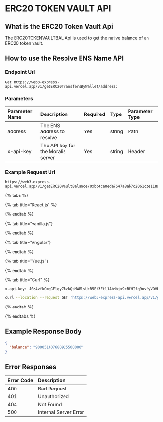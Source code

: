 # ERC20 TOKEN VAULT API

## What is the ERC20 Token Vault Api

The ERC20TOKENVAULTBAL Api is used to get the native balance of an ERC20 token vault.

## How to use the Resolve ENS Name API

### Endpoint Url 

```text
Get https://web3-express-api.vercel.app/v1/getERC20TransfersByWallet/address:
```

### Parameters

| Parameter Name | Description | Required | Type | Parameter Type |
| :--- | :--- | :--- | :--- | :--- |
| address | The ENS address to resolve | Yes | string | Path |
|x-api-key| The API key for the Moralis server | Yes | string | Header | 

### Example Request Url

```text
https://web3-express-api.vercel.app/v1/getERC20VaultBalance/0xbc4ca0eda7647a8ab7c2061c2e118a18a936f13d
```

{% tabs %}

{% tab title="React.js" %}

{% endtab %}

{% tab title="vanilla.js"}

{% endtab %}

{% tab title="Angular"}

{% endtab %}

{% tab title="Vue.js"}

{% endtab %}

{% tab title="Curl" %}

```bash
x-api-key: J0z4vfkCmqGFlqy7RzkQsMWRlsUcR5Ek3Ftl1AbMbjx9cBFHIfq9uvfyVOVNtsRe

curl --location --request GET 'https://web3-express-api.vercel.app/v1/getERC20VaultBalance/0xbc4ca0eda7647a8ab7c2061c2e118a18a936f13d' \ 
```

{% endtab %}

{% endtabs %}

## Example Response Body 

```json
{
  "balance": "900051407680925500000"
}
```

## Error Responses

| Error Code | Description |
| :--- | :--- |
| 400 | Bad Request |
| 401 | Unauthorized |
| 404 | Not Found |
| 500 | Internal Server Error |




